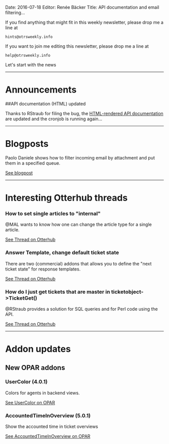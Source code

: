 Date: 2016-07-18
Editor: Renée Bäcker
Title: API documentation and email filtering...


If you find anything that
might fit in this weekly newsletter, please drop me a line at

`hints@otrsweekly.info`

If you want to join me editing this newsletter, please drop me a line at

`help@otrsweekly.info`

Let's start with the news

<hr>

# Announcements

##API documentation (HTML) updated

Thanks to RStraub for filing the bug, the [HTML-rendered API documentation](http://otrs.perl-services.de/docs/) are updated
and the cronjob is running again...

<hr>

# Blogposts

Paolo Daniele shows how to filter incoming email by attachment and put them in a specified queue.

[See blogpost](http://www.paolodaniele.it/otrs-filter-email-by-attachment/)

<hr>

# Interesting Otterhub threads

### How to set single articles to "internal"

@MAL wants to know how one can change the article type for a single article.

[See Thread on Otterhub](http://forums.otterhub.org/viewtopic.php?f=62&t=32959)

### Answer Template, change default ticket state

There are two (commercial) addons that allows you to define the "next ticket state" for response templates.

[See Thread on Otterhub](http://forums.otterhub.org/viewtopic.php?f=62&t=32921)

### How do I just get tickets that are master in ticketobject->TicketGet()

@RStraub provides a solution for SQL queries and for Perl code using the API.

[See Thread on Otterhub](http://forums.otterhub.org/viewtopic.php?f=62&t=32938)

<hr>

# Addon updates

## New OPAR addons

### UserColor (4.0.1)

Colors for agents in backend views.

[See UserColor on OPAR](http://opar.perl-services.de/dist/UserColor)

### AccountedTimeInOverview (5.0.1)

Show the accounted time in ticket overviews

[See AccountedTimeInOverview on OPAR](http://opar.perl-services.de/dist/AccountedTimeInOverview)
